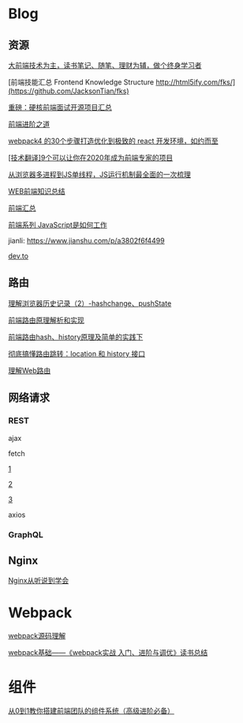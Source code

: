 # Blog

## 资源
[大前端技术为主，读书笔记、随笔、理财为辅，做个终身学习者](https://github.com/biaochenxuying/blog)

[前端技能汇总 Frontend Knowledge Structure http://html5ify.com/fks/](https://github.com/JacksonTian/fks)

[重磅：硬核前端面试开源项目汇总](https://github.com/biaochenxuying/blog/issues/47)

[前端进阶之道](https://yuchengkai.cn/react/2019-04-24.html#react-createelement)

[webpack4 的30个步骤打造优化到极致的 react 开发环境，如约而至](https://juejin.im/post/5cfe4b13f265da1bb13f26a8)

[[技术翻译]9个可以让你在2020年成为前端专家的项目](https://juejin.im/post/5db71290f265da4d1c6999a0#heading-7)

[从浏览器多进程到JS单线程，JS运行机制最全面的一次梳理](https://www.jianshu.com/p/65d3aed95306)

[WEB前端知识总结](https://zhuanlan.zhihu.com/p/25334672)

[前端汇总](https://blog.csdn.net/gtLBTNq9mr3/article/details/104911964)

[前端系列 JavaScript是如何工作](https://github.com/qq449245884/xiaozhi)

jianli: https://www.jianshu.com/p/a3802f6f4499

[dev.to](https://dev.to/)

## 路由

[理解浏览器历史记录（2）-hashchange、pushState](https://www.cnblogs.com/lyzg/archive/2016/10/21/5960609.html)

[前端路由原理解析和实现](https://juejin.im/post/5cd8d609e51d456e7b372155)

[前端路由hash、history原理及简单的实践下](https://www.cnblogs.com/tugenhua0707/p/10859214.html)

[彻底搞懂路由跳转：location 和 history 接口](https://segmentfault.com/a/1190000014120456)

[理解Web路由](https://zhuanlan.zhihu.com/p/24814675)

## 网络请求

### REST

ajax

fetch

[1](https://developer.mozilla.org/zh-CN/docs/Web/API/Fetch_API)

[2](https://github.com/github/fetch)

[3](https://fetch.spec.whatwg.org/)

axios

### GraphQL

## Nginx

[Nginx从听说到学会](https://www.jianshu.com/p/630e2e1ca57f)


# Webpack

[webpack源码理解](https://blog.csdn.net/qiqingjin/category_6769693.html)

[webpack基础——《webpack实战 入门、进阶与调优》读书总结](https://zhuanlan.zhihu.com/p/111562119)

# 组件

[从0到1教你搭建前端团队的组件系统（高级进阶必备）](https://juejin.im/post/5e4d3a8de51d45270a709954)
